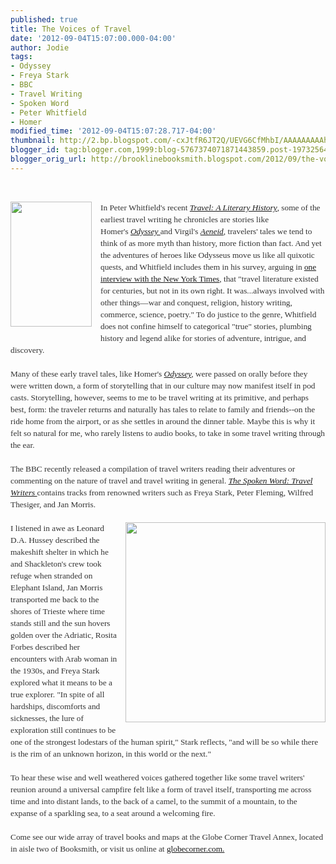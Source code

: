 ```yaml
---
published: true
title: The Voices of Travel
date: '2012-09-04T15:07:00.000-04:00'
author: Jodie
tags:
- Odyssey
- Freya Stark
- BBC
- Travel Writing
- Spoken Word
- Peter Whitfield
- Homer
modified_time: '2012-09-04T15:07:28.717-04:00'
thumbnail: http://2.bp.blogspot.com/-cxJtfR6JT2Q/UEVG6CfMhbI/AAAAAAAAAhY/P76sAOleVuM/s72-c/13226322.jpg
blogger_id: tag:blogger.com,1999:blog-5767374071871443859.post-1973256488877423717
blogger_orig_url: http://brooklinebooksmith.blogspot.com/2012/09/the-voices-of-travel.html
---
```


<br /><div class="separator" style="clear: both; text-align: center;"><a href="http://2.bp.blogspot.com/-cxJtfR6JT2Q/UEVG6CfMhbI/AAAAAAAAAhY/P76sAOleVuM/s1600/13226322.jpg" imageanchor="1" style="clear: left; float: left; margin-bottom: 1em; margin-right: 1em;"><img border="0" height="200" src="http://2.bp.blogspot.com/-cxJtfR6JT2Q/UEVG6CfMhbI/AAAAAAAAAhY/P76sAOleVuM/s200/13226322.jpg" width="130" /></a></div><div style="color: #333333; font-family: Georgia, 'Times New Roman', 'Bitstream Charter', Times, serif; font-size: 13.333333969116211px; line-height: 19px;">In Peter Whitfield's recent&nbsp;<a data-mce-href="http://www.brooklinebooksmith-shop.com/book/9781851243389" href="http://www.brooklinebooksmith-shop.com/book/9781851243389"><em>Travel: A Literary History</em></a>, some of the earliest travel writing he chronicles are stories like Homer's&nbsp;<a data-mce-href="http://www.brooklinebooksmith-shop.com/book/9780140268867" href="http://www.brooklinebooksmith-shop.com/book/9780140268867"><em>Odyssey&nbsp;</em></a>and Virgil's&nbsp;<a data-mce-href="http://www.brooklinebooksmith-shop.com/book/9780670038039" href="http://www.brooklinebooksmith-shop.com/book/9780670038039"><em>Aeneid</em></a>, travelers' tales we tend to think of as more myth than history, more fiction than fact. And yet the adventures of heroes like Odysseus move us like all quixotic quests, and Whitfield includes them in his survey, arguing in&nbsp;<a data-mce-href="http://artsbeat.blogs.nytimes.com/2012/03/14/peter-whitfield-talks-about-the-history-of-travel-literature/" href="http://artsbeat.blogs.nytimes.com/2012/03/14/peter-whitfield-talks-about-the-history-of-travel-literature/">one interview with the New York Times</a>, that "travel literature existed for centuries, but not in its own right. It was...always involved with other things—war and conquest, religion, history writing, commerce, science, poetry." To do justice to the genre, Whitfield does not confine himself to categorical "true" stories, plumbing history and legend alike for stories of adventure, intrigue, and discovery.</div><div style="color: #333333; font-family: Georgia, 'Times New Roman', 'Bitstream Charter', Times, serif; font-size: 13.333333969116211px; line-height: 19px;"><br /></div><div style="color: #333333; font-family: Georgia, 'Times New Roman', 'Bitstream Charter', Times, serif; font-size: 13.333333969116211px; line-height: 19px;">Many of these early travel tales, like Homer's&nbsp;<em><a data-mce-href="http://www.brooklinebooksmith-shop.com/book/9780140268867" href="http://www.brooklinebooksmith-shop.com/book/9780140268867">Odyssey</a>,</em>&nbsp;were passed on orally before they were written down, a form of storytelling that in our culture may now manifest itself in pod casts. Storytelling, however, seems to me to be travel writing at its primitive, and perhaps best, form: the traveler returns and naturally has tales to relate to family and friends--on the ride home from the airport, or as she settles in around the dinner table. Maybe this is why it felt so natural for me, who rarely listens to audio books, to take in some travel writing through the ear.</div><div style="color: #333333; font-family: Georgia, 'Times New Roman', 'Bitstream Charter', Times, serif; font-size: 13.333333969116211px; line-height: 19px;"><br /></div><div style="color: #333333; font-family: Georgia, 'Times New Roman', 'Bitstream Charter', Times, serif; font-size: 13.333333969116211px; line-height: 19px;"></div><div style="color: #333333; font-family: Georgia, 'Times New Roman', 'Bitstream Charter', Times, serif; font-size: 13.333333969116211px; line-height: 19px;">The BBC recently released a compilation of travel writers reading their adventures or commenting on the nature of travel and travel writing&nbsp;in general.&nbsp;<a data-mce-href="http://www.brooklinebooksmith-shop.com/book/9780712351096" href="http://www.brooklinebooksmith-shop.com/book/9780712351096"><em>The Spoken Word: Travel Writers&nbsp;</em></a>contains tracks from renowned writers such as Freya Stark, Peter Fleming, Wilfred Thesiger, and Jan Morris.</div><div style="color: #333333; font-family: Georgia, 'Times New Roman', 'Bitstream Charter', Times, serif; font-size: 13.333333969116211px; line-height: 19px;"><br /></div><div style="color: #333333; font-family: Georgia, 'Times New Roman', 'Bitstream Charter', Times, serif; font-size: 13.333333969116211px; line-height: 19px;"><a data-mce-href="http://globecornerbookstore.com/blogs/wp-content/uploads/2012/09/51fZHS9bavL._SL500_AA300_.jpg" href="http://globecornerbookstore.com/blogs/wp-content/uploads/2012/09/51fZHS9bavL._SL500_AA300_.jpg" style="clear: right; float: right; margin-bottom: 1em; margin-left: 1em;"><img alt="" class="alignright size-full wp-image-8185" data-mce-src="http://globecornerbookstore.com/blogs/wp-content/uploads/2012/09/51fZHS9bavL._SL500_AA300_.jpg" height="320" src="http://globecornerbookstore.com/blogs/wp-content/uploads/2012/09/51fZHS9bavL._SL500_AA300_.jpg" style="border: 0px; float: right;" title="51fZHS9bavL._SL500_AA300_" width="320" /></a>I listened in awe as Leonard D.A. Hussey described the makeshift shelter in which he and Shackleton's crew took refuge when stranded on Elephant Island, Jan Morris transported me back to the shores of Trieste where time stands still and the sun hovers golden over the Adriatic, Rosita Forbes described her encounters with Arab woman in the 1930s, and Freya Stark explored what it means to be a true explorer. "In spite of all hardships, discomforts and sicknesses, the lure of exploration still continues to be one of the strongest lodestars of the human spirit," Stark reflects, "and will be so while there is the rim of an unknown horizon, in this world or the next."</div><div style="color: #333333; font-family: Georgia, 'Times New Roman', 'Bitstream Charter', Times, serif; font-size: 13.333333969116211px; line-height: 19px;"><br /></div><div style="color: #333333; font-family: Georgia, 'Times New Roman', 'Bitstream Charter', Times, serif; font-size: 13.333333969116211px; line-height: 19px;">To hear these wise and well weathered voices gathered together like some travel writers' reunion around a universal campfire felt like a form of travel itself, transporting me across time and into distant lands, to the back of a camel, to the summit of a mountain, to the expanse of a sparkling sea, to a seat around a welcoming fire.</div><div style="color: #333333; font-family: Georgia, 'Times New Roman', 'Bitstream Charter', Times, serif; font-size: 13.333333969116211px; line-height: 19px;"><br /></div><div style="color: #333333; font-family: Georgia, 'Times New Roman', 'Bitstream Charter', Times, serif; font-size: 13.333333969116211px; line-height: 19px;">Come see our wide array of travel books and maps at the Globe Corner Travel Annex, located in aisle two of Booksmith, or visit us online at <a href="http://globecorner.com./">globecorner.com.</a></div>